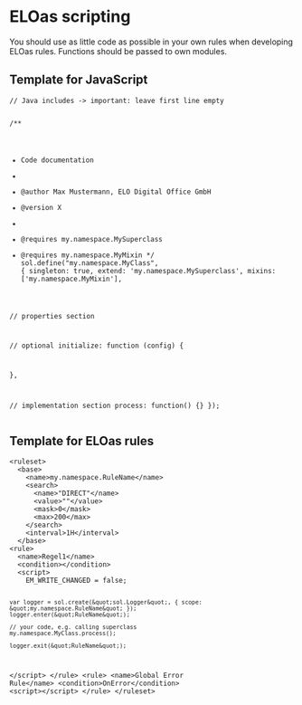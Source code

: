 <h1>ELOas scripting</h1>
<p>You should use as little code as possible in your own rules when developing ELOas rules. Functions should be passed to own modules.</p>
<h2>Template for JavaScript</h2>
<pre><code>// Java includes -&gt; important: leave first line empty

/**
 * Code documentation
 *
 * @author Max Mustermann, ELO Digital Office GmbH
 * @version X
 *
 * @requires my.namespace.MySuperclass
 * @requires my.namespace.MyMixin
 */
sol.define(&quot;my.namespace.MyClass&quot;, {
  singleton: true,
  extend: 'my.namespace.MySuperclass',
  mixins: ['my.namespace.MyMixin'],

  // properties section

  // optional
  initialize: function (config) {

  },

  // implementation section
  process: function() {}
});
</code></pre>
<h2>Template for ELOas rules</h2>
<pre><code>&lt;ruleset&gt;
  &lt;base&gt;
    &lt;name&gt;my.namespace.RuleName&lt;/name&gt;
    &lt;search&gt;
      &lt;name&gt;&quot;DIRECT&quot;&lt;/name&gt;
      &lt;value&gt;&quot;&quot;&lt;/value&gt;
      &lt;mask&gt;0&lt;/mask&gt;
      &lt;max&gt;200&lt;/max&gt;
    &lt;/search&gt;
    &lt;interval&gt;1H&lt;/interval&gt;
  &lt;/base&gt;
&lt;rule&gt;
  &lt;name&gt;Regel1&lt;/name&gt;
  &lt;condition&gt;&lt;/condition&gt;
  &lt;script&gt;
    EM_WRITE_CHANGED = false;

    var logger = sol.create(&quot;sol.Logger&quot;, { scope: &quot;my.namespace.RuleName&quot; });
    logger.enter(&quot;RuleName&quot;);

    // your code, e.g. calling superclass
    my.namespace.MyClass.process();

    logger.exit(&quot;RuleName&quot;);
  &lt;/script&gt;
&lt;/rule&gt;
&lt;rule&gt;
  &lt;name&gt;Global Error Rule&lt;/name&gt;
  &lt;condition&gt;OnError&lt;/condition&gt;
  &lt;script&gt;&lt;/script&gt;
&lt;/rule&gt;
&lt;/ruleset&gt;
</code></pre>

